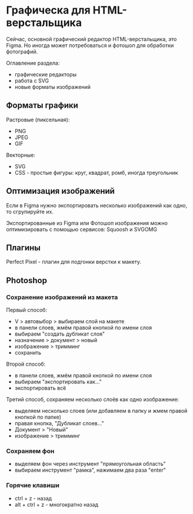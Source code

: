 # Графическа для HTML-верстальщика
Сейчас, основной графический редактор HTML-верстальщика, это Figma. Но иногда может потребоваться и фотошоп для обработки фотографий.

Оглавление раздела:
- графические редакторы
- работа с SVG
- новые форматы изображений

## Форматы графики
Растровые (пиксельная):
- PNG
- JPEG
- GIF

Векторные:
- SVG
- CSS - простые фигуры: круг, квадрат, ромб, иногда треугольник

## Оптимизация изображений
Если в Figma нужно экспортировать несколько изображений как одно, то сгрупируйте их.

Экспортированные из Figma или Фотошоп изображения можно оптимизировать с помощью сервисов: Squoosh и SVGOMG

## Плагины
Perfect Pixel - плагин для подгонки верстки к макету.

## Photoshop
### Сохранение изображений из макета
Первый способ:
* V > автовыбор > выбираем слой на макете
* в панели слоев, жмём правой кнопкой по имени слоя
* выбираем "создать дубликат слоя"
* назначение > документ > новый
* изображение > тримминг
* сохранить

Второй способ:
* в панели слоев, жмём правой кнопкой по имени слоя
* выбираем "экспортировать как..."
* экспортировать всё

Третий способ, сохраняем несколько слоёв как одно изображение:
* выделяем несколько слоев (или добавляем в папку и жмем правой кнопкой по папке)
* правая кнопка, "Дубликат слоев..."
* Документ > "Новый"
* изображение > тримминг

### Сохраняем фон
* выделяем фон через инструмент "прямоугольная область"
* выбираем инструмент "рамка", нажимаем два раза "enter"

### Горячие клавиши
- ctrl + z - назад
- alt + ctrl + z - многократно назад
